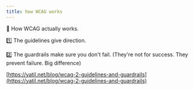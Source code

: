```yaml
---
title: how WCAG works
---
```


🧐 How WCAG actually works. 

1️⃣ The guidelines give direction. 

2️⃣ The guardrails make sure you don't fail. (They're not for success. They prevent failure. Big difference)

[https://yatil.net/blog/wcag-2-guidelines-and-guardrails](https://yatil.net/blog/wcag-2-guidelines-and-guardrails)
